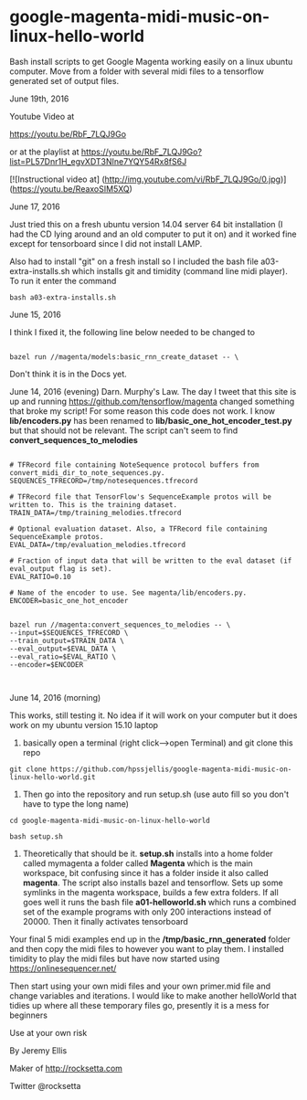 # google-magenta-midi-music-on-linux-hello-world
Bash install scripts to get Google Magenta working easily on a linux ubuntu computer. Move from a folder with several midi files to a tensorflow generated set of output files. 



June 19th, 2016

Youtube Video at 

https://youtu.be/RbF_7LQJ9Go

or at the playlist at https://youtu.be/RbF_7LQJ9Go?list=PL57Dnr1H_egvXDT3NIne7YQY54Rx8fS6J



[![Instructional video at]
(http://img.youtube.com/vi/RbF_7LQJ9Go/0.jpg)]
(https://youtu.be/ReaxoSIM5XQ)









June 17, 2016

Just tried this on a fresh ubuntu version 14.04 server 64 bit installation (I had the CD lying around and an old computer to put it on) and it worked fine except for tensorboard since I did not install LAMP.

Also had to install "git" on a fresh install so I included the bash file a03-extra-installs.sh which installs git and timidity (command line midi player). To run it enter the command



```
bash a03-extra-installs.sh
```





June 15, 2016

I think I fixed it, the following line below needed to be changed to 

```

bazel run //magenta/models:basic_rnn_create_dataset -- \

```

Don't think it is in the Docs yet.



June 14, 2016 (evening) Darn. Murphy's Law. The day I tweet that this site is up and running https://github.com/tensorflow/magenta changed something that broke my script! For some reason this code does not work. I know **lib/encoders.py** has been renamed to **lib/basic_one_hot_encoder_test.py** but that should not be relevant. The script can't seem to find **convert_sequences_to_melodies**


~~~

# TFRecord file containing NoteSequence protocol buffers from convert_midi_dir_to_note_sequences.py.
SEQUENCES_TFRECORD=/tmp/notesequences.tfrecord

# TFRecord file that TensorFlow's SequenceExample protos will be written to. This is the training dataset.
TRAIN_DATA=/tmp/training_melodies.tfrecord

# Optional evaluation dataset. Also, a TFRecord file containing SequenceExample protos.
EVAL_DATA=/tmp/evaluation_melodies.tfrecord

# Fraction of input data that will be written to the eval dataset (if eval_output flag is set).
EVAL_RATIO=0.10

# Name of the encoder to use. See magenta/lib/encoders.py.
ENCODER=basic_one_hot_encoder


bazel run //magenta:convert_sequences_to_melodies -- \
--input=$SEQUENCES_TFRECORD \
--train_output=$TRAIN_DATA \
--eval_output=$EVAL_DATA \
--eval_ratio=$EVAL_RATIO \
--encoder=$ENCODER



~~~





June 14, 2016 (morning)

This works, still testing it. No idea if it will work on your computer but it does work on my ubuntu version 15.10 laptop


1. basically open a terminal (right click-->open Terminal) and git clone this repo

```
git clone https://github.com/hpssjellis/google-magenta-midi-music-on-linux-hello-world.git
```

1. Then go into the repository and run setup.sh (use auto fill so you don't have to type the long name)

```
cd google-magenta-midi-music-on-linux-hello-world

bash setup.sh
```

1. Theoretically that should be it. **setup.sh** installs into a home folder called mymagenta a folder called  **Magenta** which is the main workspace, bit confusing since it has a folder inside it also called **magenta**. The script also installs bazel and tensorflow. Sets up some symlinks in the magenta workspace, builds a few extra folders. If all goes well it runs the bash file **a01-helloworld.sh** which runs a combined set of the example programs with only 200 interactions instead of 20000. Then it finally activates tensorboard

Your final 5 midi examples end up in the **/tmp/basic_rnn_generated** folder and then copy the midi files to however you want to play them. I installed timidity to play the midi files but have now started using https://onlinesequencer.net/


Then start using your own midi files and your own primer.mid file and change variables and iterations. I would like to make another helloWorld that tidies up where all these temporary files go, presently it is a mess for beginners







Use at your own risk

By Jeremy Ellis

Maker of http://rocksetta.com

Twitter @rocksetta


